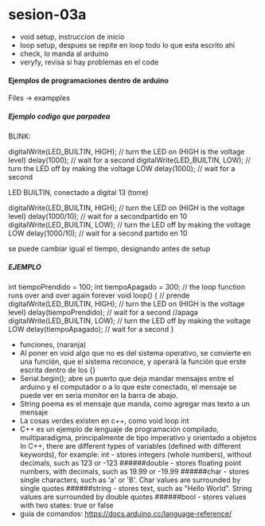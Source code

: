 # sesion-03a

- void setup, instruccion de inicio 
- loop setup, despues se repite en loop todo lo que esta escrito ahi 
- check, lo manda al arduino
- veryfy, revisa si hay problemas en el code
#### Ejemplos de programaciones dentro de arduino 
Files -> exampples 
##### Ejemplo codigo que parpadea 
BLINK: 

digitalWrite(LED_BUILTIN, HIGH);  // turn the LED on (HIGH is the voltage level)
  delay(1000);                      // wait for a second
  digitalWrite(LED_BUILTIN, LOW);   // turn the LED off by making the voltage LOW
  delay(1000);                      // wait for a second

LED BUILTIN, conectado a digital 13 (torre)

digitalWrite(LED_BUILTIN, HIGH);  // turn the LED on (HIGH is the voltage level)
  delay(1000/10);                   // wait for a secondpartido en 10
  digitalWrite(LED_BUILTIN, LOW);   // turn the LED off by making the voltage LOW
  delay(1000/10);                   // wait for a second partido en 10

se puede cambiar igual el tiempo, designando antes de setup

##### EJEMPLO
int tiempoPrendido = 100;
int tiempoApagado = 300;
  // the loop function runs over and over again forever
void loop() {
  // prende
  digitalWrite(LED_BUILTIN, HIGH);  // turn the LED on (HIGH is the voltage level)
  delay(tiempoPrendido);                      // wait for a second
  //apaga
  digitalWrite(LED_BUILTIN, LOW);   // turn the LED off by making the voltage LOW
  delay(tiempoApagado);                      // wait for a second
}

- funciones, (naranja)
- Al poner en void algo que no es del sistema operativo, se convierte en una función, que el sistema reconoce, y operará la función que erste escrita dentro de los {}
- Serial.begin();  abre un puerto que deja mandar mensajes entre el arduino y el computador o a lo que este conectado, el mensaje se puede ver en seria monitor en la barra de abajo.
- String poema es el mensaje que manda, como agregar mas texto a un mensaje 
- La cosas verdes existen en c++, como void loop int
- C++ es un ejemplo de lenguaje de programación compilado, multiparadigma, principalmente de tipo imperativo y orientado a objetos
In C++, there are different types of variables (defined with different keywords), for example:
int - stores integers (whole numbers), without decimals, such as 123 or -123
######double - stores floating point numbers, with decimals, such as 19.99 or -19.99
######char - stores single characters, such as 'a' or 'B'. Char values are surrounded by single quotes
######string - stores text, such as "Hello World". String values are surrounded by double quotes
######bool - stores values with two states: true or false
- guia de comandos: https://docs.arduino.cc/language-reference/
